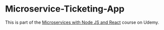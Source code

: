 # Microservice-Ticketing-App

This is part of the [Microservices with Node JS and React](https://www.udemy.com/course/microservices-with-node-js-and-react/) course on Udemy.
